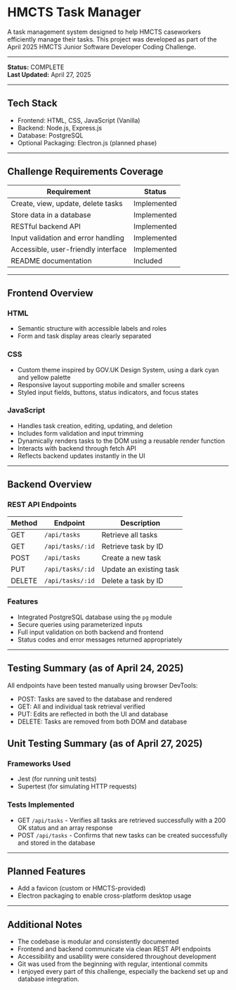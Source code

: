 # HMCTS Task Manager

A task management system designed to help HMCTS caseworkers efficiently manage their tasks. This project was developed as part of the April 2025 HMCTS Junior Software Developer Coding Challenge.

---

**Status:** COMPLETE  
**Last Updated:** April 27, 2025

---

## Tech Stack

- Frontend: HTML, CSS, JavaScript (Vanilla)
- Backend: Node.js, Express.js
- Database: PostgreSQL
- Optional Packaging: Electron.js (planned phase)

---

## Challenge Requirements Coverage

| Requirement                          | Status      |
|--------------------------------------|-------------|
| Create, view, update, delete tasks   | Implemented |
| Store data in a database             | Implemented |
| RESTful backend API                  | Implemented |
| Input validation and error handling  | Implemented |
| Accessible, user-friendly interface  | Implemented |
| README documentation                 | Included    |

---

## Frontend Overview

### HTML
- Semantic structure with accessible labels and roles
- Form and task display areas clearly separated

### CSS
- Custom theme inspired by GOV.UK Design System, using a dark cyan and yellow palette
- Responsive layout supporting mobile and smaller screens
- Styled input fields, buttons, status indicators, and focus states

### JavaScript
- Handles task creation, editing, updating, and deletion
- Includes form validation and input trimming
- Dynamically renders tasks to the DOM using a reusable render function
- Interacts with backend through fetch API
- Reflects backend updates instantly in the UI

---

## Backend Overview

### REST API Endpoints

| Method | Endpoint             | Description                 |
|--------|----------------------|-----------------------------|
| GET    | `/api/tasks`         | Retrieve all tasks          |
| GET    | `/api/tasks/:id`     | Retrieve task by ID         |
| POST   | `/api/tasks`         | Create a new task           |
| PUT    | `/api/tasks/:id`     | Update an existing task     |
| DELETE | `/api/tasks/:id`     | Delete a task by ID         |

### Features
- Integrated PostgreSQL database using the `pg` module
- Secure queries using parameterized inputs
- Full input validation on both backend and frontend
- Status codes and error messages returned appropriately

---

## Testing Summary (as of April 24, 2025)

All endpoints have been tested manually using browser DevTools:

- POST: Tasks are saved to the database and rendered
- GET: All and individual task retrieval verified
- PUT: Edits are reflected in both the UI and database
- DELETE: Tasks are removed from both DOM and database

## Unit Testing Summary (as of April 27, 2025)

### Frameworks Used
- Jest (for running unit tests)
- Supertest (for simulating HTTP requests)

### Tests Implemented
- GET `/api/tasks` - Verifies all tasks are retrieved successfully with a 200 OK status and an array response
- POST `/api/tasks` - Confirms that new tasks can be created successfully and stored in the database

---

## Planned Features

- Add a favicon (custom or HMCTS-provided)
- Electron packaging to enable cross-platform desktop usage

---

## Additional Notes

- The codebase is modular and consistently documented
- Frontend and backend communicate via clean REST API endpoints
- Accessibility and usability were considered throughout development
- Git was used from the beginning with regular, intentional commits
- I enjoyed every part of this challenge, especially the backend set up and database integration. 



